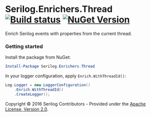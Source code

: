 # Serilog.Enrichers.Thread [![Build status](https://ci.appveyor.com/api/projects/status/2vgxdy3swg6eaj3f?svg=true)](https://ci.appveyor.com/project/serilog/serilog-enrichers-thread) [![NuGet Version](http://img.shields.io/nuget/v/Serilog.Enrichers.Thread.svg?style=flat)](https://www.nuget.org/packages/Serilog.Enrichers.Thread/)

Enrich Serilog events with properties from the current thread.
 
### Getting started

Install the package from NuGet:

```powershell
Install-Package Serilog.Enrichers.Thread
```

In your logger configuration, apply `Enrich.WithThreadId()`:

```csharp
Log.Logger = new LoggerConfiguration()
    .Enrich.WithThreadId()
    .CreateLogger();
```


Copyright &copy; 2016 Serilog Contributors - Provided under the [Apache License, Version 2.0](http://apache.org/licenses/LICENSE-2.0.html).

